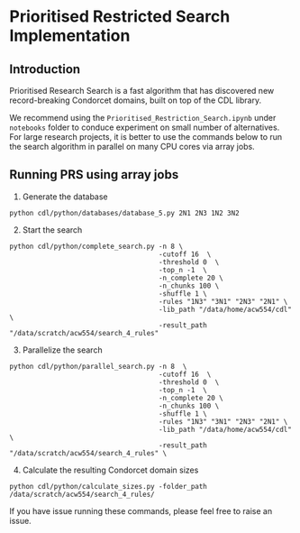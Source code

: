 # Prioritised Restricted Search Implementation

## Introduction
Prioritised Research Search is a fast algorithm that has discovered new record-breaking 
Condorcet domains, built on top of the CDL library. 

We recommend using the `Prioritised_Restriction_Search.ipynb` under `notebooks` folder to 
 conduce experiment on small number of alternatives. For large research projects, it is better to use the commands below to run the search algorithm
in parallel on many CPU cores via array jobs. 


## Running PRS using array jobs

1. Generate the database
```console
python cdl/python/databases/database_5.py 2N1 2N3 1N2 3N2
```

2. Start the search
```console
python cdl/python/complete_search.py -n 8 \
                                     -cutoff 16  \
                                     -threshold 0  \
                                     -top_n -1  \
                                     -n_complete 20 \
                                     -n_chunks 100 \
                                     -shuffle 1 \
                                     -rules "1N3" "3N1" "2N3" "2N1" \
                                     -lib_path "/data/home/acw554/cdl" \
                                     -result_path "/data/scratch/acw554/search_4_rules"
```

3. Parallelize the search
```console
python cdl/python/parallel_search.py -n 8  \
                                     -cutoff 16  \
                                     -threshold 0  \
                                     -top_n -1  \
                                     -n_complete 20 \
                                     -n_chunks 100 \
                                     -shuffle 1 \
                                     -rules "1N3" "3N1" "2N3" "2N1" \
                                     -lib_path "/data/home/acw554/cdl" \
                                     -result_path "/data/scratch/acw554/search_4_rules" \
```

4. Calculate the resulting Condorcet domain sizes
```console
python cdl/python/calculate_sizes.py -folder_path /data/scratch/acw554/search_4_rules/
```

If you have issue running these commands, please feel free to raise an issue. 